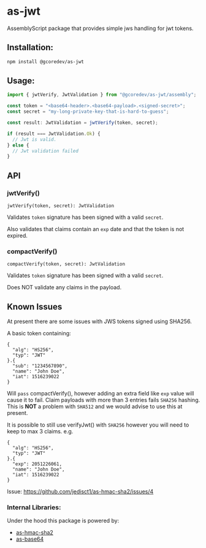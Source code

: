 # as-jwt

AssemblyScript package that provides simple jws handling for jwt tokens.

## Installation:

```sh
npm install @gcoredev/as-jwt
```

## Usage:

```ts
import { jwtVerify, JwtValidation } from "@gcoredev/as-jwt/assembly";

const token = "<base64-header>.<base64-payload>.<signed-secret>";
const secret = "my-long-private-key-that-is-hard-to-guess";

const result: JwtValidation = jwtVerify(token, secret);

if (result === JwtValidation.Ok) {
  // Jwt is valid.
} else {
  // Jwt validation failed
}
```

## API

### jwtVerify()

`jwtVerify(token, secret): JwtValidation`

Validates `token` signature has been signed with a valid `secret`.

Also validates that claims contain an `exp` date and that the token is not expired.

### compactVerify()

`compactVerify(token, secret): JwtValidation`

Validates `token` signature has been signed with a valid `secret`.

Does NOT validate any claims in the payload.

## Known Issues

At present there are some issues with JWS tokens signed using SHA256.

A basic token containing:

```
{
  "alg": "HS256",
  "typ": "JWT"
}.{
  "sub": "1234567890",
  "name": "John Doe",
  "iat": 1516239022
}
```

Will `pass` compactVerify(), however adding an extra field like `exp` value will cause it to fail. Claim payloads with more than 3 entries fails `SHA256` hashing. This is **NOT** a problem with `SHA512` and we would advise to use this at present.

It is possible to still use verifyJwt() with `SHA256` however you will need to keep to max 3 claims. e.g.

```
{
  "alg": "HS256",
  "typ": "JWT"
}.{
  "exp": 2051226061,
  "name": "John Doe",
  "iat": 1516239022
}
```

Issue: https://github.com/jedisct1/as-hmac-sha2/issues/4

### Internal Libraries:

Under the hood this package is powered by:

- [as-hmac-sha2](https://github.com/jedisct1/as-hmac-sha2)
- [as-base64](https://github.com/near/as-base64)
